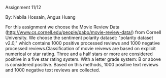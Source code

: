 Assignment 11/12

By: Nabila Hossain,
    Angus Huang

For this assignment we choose the Movie Review Data (http://www.cs.cornell.edu/people/pabo/movie-review-data/) from Cornell University. We choose the sentiment polarity dataset: "polarity dataset v2.0," which contains 1000 positive processed reviews and 1000 negative processed reviews.Classification of movie reivews are based on explicit numerical or star rating. 
Three and a half stars or more are considered positive in a five star rating system. With a letter grade system: B or above is considered positive. Based on this methods, 1000 positive text reviews and 1000 negative text reviews are collected.
    
